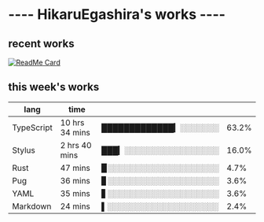 # ---- HikaruEgashira's works ----

## recent works

[![ReadMe Card](https://github-readme-stats.vercel.app/api/pin/?username=twin-te&repo=twinte-front)](https://github.com/twin-te/twinte-front)

## this week's works

| lang        | time           |                       |        |
| ----------- | -------------- | --------------------- | ------ |
| TypeScript  | 10 hrs 34 mins | █████████████▎░░░░░░░ |  63.2% |
| Stylus      | 2 hrs 40 mins  | ███▎░░░░░░░░░░░░░░░░░ |  16.0% |
| Rust        | 47 mins        | ▉░░░░░░░░░░░░░░░░░░░░ |   4.7% |
| Pug         | 36 mins        | ▊░░░░░░░░░░░░░░░░░░░░ |   3.6% |
| YAML        | 35 mins        | ▋░░░░░░░░░░░░░░░░░░░░ |   3.6% |
| Markdown    | 24 mins        | ▌░░░░░░░░░░░░░░░░░░░░ |   2.4% |
